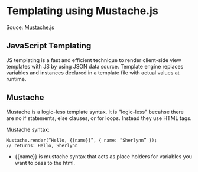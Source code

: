 # Templating using Mustache.js
Souce: [Mustache.js](https://medium.com/@1sherlynn/javascript-templating-language-and-engine-mustache-js-with-node-and-express-f4c2530e73b2)

## JavaScript Templating

JS templating is a fast and efficient technique to render client-side view templates with JS by using JSON data source.
Template engine replaces variables and instances declared in a template file with actual values at runtime.

## Mustache

Mustache is a logic-less template syntax. It is "logic-less" becahse there are no if statements, else clauses, or for loops.
Instead they use HTML tags.

Mustache syntax:

```
Mustache.render(“Hello, {{name}}”, { name: “Sherlynn” });
// returns: Hello, Sherlynn
```

  - {{name}} is mustache syntax that acts as place holders for variables you want to pass to the html.
  
